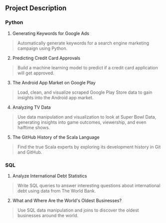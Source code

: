 
## Project Description

### Python

1. Generating Keywords for Google Ads
> Automatically generate keywords for a search engine marketing campaign using Python.
2. Predicting Credit Card Approvals
> Build a machine learning model to predict if a credit card application will get approved.
3. The Android App Market on Google Play
> Load, clean, and visualize scraped Google Play Store data to gain insights into the Android app market.
4. Analyzing TV Data
> Use data manipulation and visualization to look at Super Bowl Data, generating insights into game outcomes, viewership, and even halftime shows.
5. The GitHub History of the Scala Language
> Find the true Scala experts by exploring its development history in Git and GitHub.

### SQL 

1. Analyze International Debt Statistics
  > Write SQL queries to answer interesting questions about international debt using data from The World Bank.
2. What and Where Are the World's Oldest Businesses?
  > Use SQL data manipulation and joins to discover the oldest businesses around the world.
